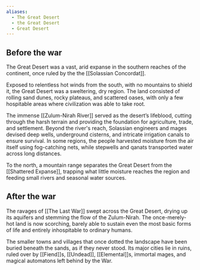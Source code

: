 ```yaml
---
aliases:
  - The Great Desert
  - the Great Desert
  - Great Desert
---
```

## Before the war
The Great Desert was a vast, arid expanse in the southern reaches of the continent, once ruled by the the [[Solassian Concordat]]. 

Exposed to relentless hot winds from the south, with no mountains to shield it, the Great Desert was a sweltering, dry region. The land consisted of rolling sand dunes, rocky plateaus, and scattered oases, with only a few hospitable areas where civilization was able to take root.

The immense [[Zulum-Nirah River]] served as the desert’s lifeblood, cutting through the harsh terrain and providing the foundation for agriculture, trade, and settlement. Beyond the river's reach, Solassian engineers and mages devised deep wells, underground cisterns, and intricate irrigation canals to ensure survival. In some regions, the people harvested moisture from the air itself using fog-catching nets, while stepwells and qanats transported water across long distances. 

To the north, a mountain range separates the Great Desert from the [[Shattered Expanse]], trapping what little moisture reaches the region and feeding small rivers and seasonal water sources.
## After the war
The ravages of [[The Last War]] swept across the Great Desert, drying up its aquifers and stemming the flow of the Zulum-Nirah. The once-merely-hot land is now scorching, barely able to sustain even the most basic forms of life and entirely inhospitable to ordinary humans. 

The smaller towns and villages that once dotted the landscape have been buried beneath the sands, as if they never stood. Its major cities lie in ruins, ruled over by [[Fiend]]s, [[Undead]], [[Elemental]]s, immortal mages, and magical automatons left behind by the War.